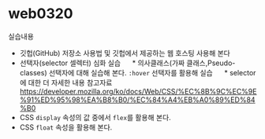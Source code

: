 # web0320

실습내용
* 깃헙(GitHub) 저장소 사용법 및 깃헙에서 제공하는 웹 호스팅 사용해 본다
* 선택자(selector 셀렉터) 심화 실습
      * 의사클래스(가짜 클래스,Pseudo-classes) 선택자에 대해 실습해 본다. `:hover` 선택자를 활용해 실습
      * selector에 대한 더 자세한 내용 참고자료 https://developer.mozilla.org/ko/docs/Web/CSS/%EC%8B%9C%EC%9E%91%ED%95%98%EA%B8%B0/%EC%84%A4%EB%A0%89%ED%84%B0
* CSS `display` 속성의 값 중에서 `flex`를 활용해 본다.
* CSS `float` 속성을 활용해 본다.
